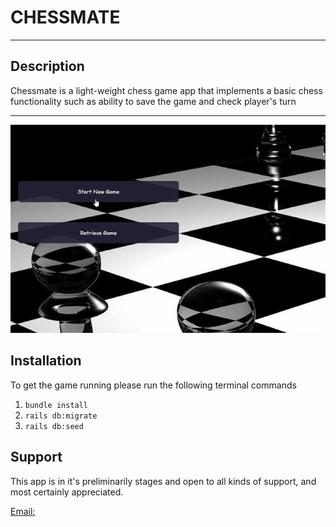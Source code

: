 
# CHESSMATE 
---

## Description
  Chessmate is a light-weight chess game app that implements a basic chess functionality such as ability to save the game and check player's turn

---

![chessgame demo GIF](demo.gif)

## Installation
  To get the game running please run the following terminal commands

  1. `bundle install`
  2. `rails db:migrate`
  3. `rails db:seed`

## Support
  This app is in it's preliminarily stages and open to all kinds of support, and most certainly appreciated.
  
  [Email: ](munkithabid@gmail.com)